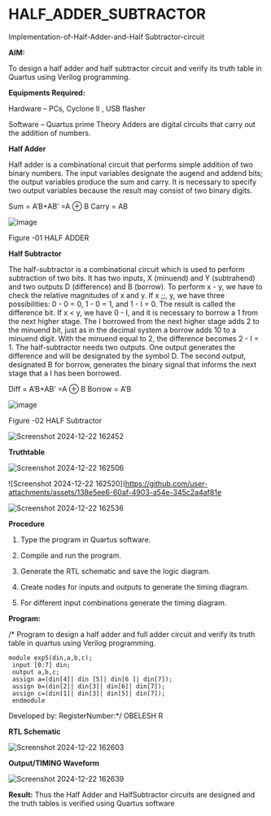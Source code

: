 # HALF_ADDER_SUBTRACTOR

Implementation-of-Half-Adder-and-Half Subtractor-circuit

**AIM:**

To design a half adder and half subtractor circuit and verify its truth table in Quartus using Verilog programming.

**Equipments Required:**

Hardware – PCs, Cyclone II , USB flasher 

Software – Quartus prime Theory Adders are digital circuits that carry out the addition of numbers.

**Half Adder**

Half adder is a combinational circuit that performs simple addition of two binary numbers. The input variables designate the augend and addend bits; the output variables produce the sum and carry. It is necessary to specify two output variables because the result may consist of two binary digits.

Sum = A’B+AB’ =A ⊕ B Carry = AB

![image](https://github.com/naavaneetha/HALF_ADDER_SUBTRACTOR/assets/154305477/bd4a0b2c-cdbc-4184-ab08-81578f121e1f)

Figure -01 HALF ADDER

**Half Subtractor**

The half-subtractor is a combinational circuit which is used to perform subtraction of two bits. It has two inputs, X (minuend) and Y (subtrahend) and two outputs D (difference) and B (borrow). To perform x - y, we have to check the relative magnitudes of x and y. If x ;;, y, we have three possibilities: 0 - 0 = 0, 1 - 0 = 1, and 1 - I = 0. The result is called the difference bit. If x < y, we have 0 - I, and it is necessary to borrow a 1 from the next higher stage. The I borrowed from the next higher stage adds 2 to the minuend bit, just as in the decimal system a borrow adds 10 to a minuend digit. With the minuend equal to 2, the difference becomes 2 - I = 1. The half-subtractor needs two outputs. One output generates the difference and will be designated by the symbol D. The second output, designated B for borrow, generates the binary signal that informs the next stage that a I has been borrowed. 

Diff = A’B+AB’ =A ⊕ B
Borrow = A’B

 ![image](https://github.com/naavaneetha/HALF_ADDER_SUBTRACTOR/assets/154305477/d76b099c-513f-4e7c-843a-e2fd028a531a)

Figure -02 HALF Subtractor

![Screenshot 2024-12-22 162452](https://github.com/user-attachments/assets/387eb48a-22e1-4f0f-bcc6-4be5a3c0ed39)


**Truthtable**

![Screenshot 2024-12-22 162506](https://github.com/user-attachments/assets/eb9bc0ef-dfac-452f-a1db-524d8c31946f)

![Screenshot 2024-12-22 162520](https://github.com/user-attachments/assets/138e5ee6-60af-4903-a54e-345c2a4af81e

![Screenshot 2024-12-22 162536](https://github.com/user-attachments/assets/933867f1-b45b-49e7-a29c-a2dfcfc322ec)


**Procedure**

1.	Type the program in Quartus software.

2.	Compile and run the program.

3.	Generate the RTL schematic and save the logic diagram.

4.	Create nodes for inputs and outputs to generate the timing diagram.

5.	For different input combinations generate the timing diagram.


**Program:**

/* Program to design a half adder and full adder circuit and verify its truth table in quartus using Verilog programming.
```
module exp5(din,a,b,c);
 input [0:7] din;
 output a,b,c;
 assign a=(din[4]| din [5]| din[6 ]| din[7]);
 assign b=(din[2]| din[3]| din[6]| din[7]);
 assign c=(din[1]| din[3]| din[5]| din[7]);
 endmodule

```

Developed by: RegisterNumber:*/ OBELESH R

**RTL Schematic**

![Screenshot 2024-12-22 162603](https://github.com/user-attachments/assets/b25b8089-9aef-4526-9638-4b4e560cd76a)


**Output/TIMING Waveform**

![Screenshot 2024-12-22 162639](https://github.com/user-attachments/assets/53d3bcfb-3a21-4773-8e59-f50ff1b56780)

**Result:**
Thus the Half Adder and HalfSubtractor circuits are designed and the truth tables is verified using Quartus software
